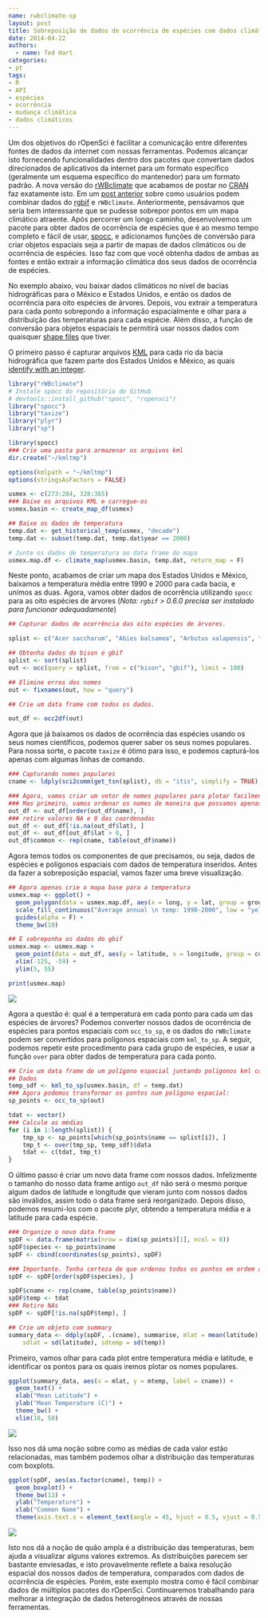 ```yaml
---
name: rwbclimate-sp
layout: post
title: Sobreposição de dados de ocorrência de espécies com dados climáticos
date: 2014-04-22
authors:
  - name: Ted Hart
categories:
- pt
tags:
- R
- API
- espécies
- ocorrência
- mudança climática
- dados climáticos
---
```



Um dos objetivos do rOpenSci é facilitar a comunicação entre diferentes fontes de dados da internet com nossas ferramentas. Podemos alcançar isto fornecendo funcionalidades dentro dos pacotes que convertam dados direcionados de aplicativos da internet para um formato específico (geralmente um esquema específico do mantenedor) para um formato padrão. A nova versão do [rWBclimate](http://github.com/ropensci/rwbclimate) que acabamos de postar no [CRAN](http://cran.r-project.org/web/packages/rWBclimate/index.html) faz exatamente isto. Em um [post anterior](http://www.ropensci.org/blog/2013/07/29/rWBclimate-rgbif/) sobre como usuários podem combinar dados do [rgbif](http://github.com/ropensci/rgbif) e `rWBclimate`. Anteriormente, pensávamos que seria bem interessante que se pudesse sobrepor pontos em um mapa climático atraente. Após percorrer um longo caminho, desenvolvemos um pacote para obter dados de ocorrência de espécies que é ao mesmo tempo completo e fácil de usar, [spocc](http://github.com/ropensci/spocc), e adicionamos funções de conversão para criar objetos espaciais seja a partir de mapas de dados climáticos ou de ocorrência de espécies. Isso faz com que você obtenha dados de ambas as fontes e então extrair a informação climática dos seus dados de ocorrência de espécies.

No exemplo abaixo, vou baixar dados climáticos no nível de bacias hidrográficas para o México e Estados Unidos, e então os dados de ocorrência para oito espécies de árvores. Depois, vou extrair a temperatura para cada ponto sobrepondo a informação espacialmente e olhar para a distribuição das temperaturas para cada espécie. Além disso, a função de conversão para objetos espaciais te permitirá usar nossos dados com quaisquer [shape files](http://en.wikipedia.org/wiki/Shapefile) que tiver.

O primeiro passo é capturar arquivos [KML](https://developers.google.com/kml/documentation/) para cada rio da bacia hidrográfica que fazem parte dos Estados Unidos e México, as quais [identify with an integer](http://data.worldbank.org/sites/default/files/climate_data_api_basins.pdf).



```r
library("rWBclimate")
# Instale spocc do reposítório do GitHub
# devtools::install_github("spocc", "ropensci")
library("spocc")
library("taxize")
library("plyr")
library("sp")
```

```r
library(spocc)
### Crie uma pasta para armazenar os arquivos kml
dir.create("~/kmltmp")
```

```r
options(kmlpath = "~/kmltmp")
options(stringsAsFactors = FALSE)

usmex <- c(273:284, 328:365)
### Baixe os arquivos KML e carregue-os
usmex.basin <- create_map_df(usmex)
```

```r
## Baixe os dados de temperatura
temp.dat <- get_historical_temp(usmex, "decade")
temp.dat <- subset(temp.dat, temp.dat$year == 2000)

# Junte os dados de temperatura ao data frame do mapa
usmex.map.df <- climate_map(usmex.basin, temp.dat, return_map = F)
```

Neste ponto, acabamos de criar um mapa dos Estados Unidos e México, baixamos a temperatura média entre 1990 e 2000 para cada bacia, e unimos as duas. Agora, vamos obter dados de ocorrência utilizando `spocc` para as oito espécies de árvores  (*Nota:  `rgbif` > 0.6.0 precisa ser instalado para funcionar adequadamente*)

```r
## Capturar dados de ocorrência das oito espécies de árvores.

splist <- c("Acer saccharum", "Abies balsamea", "Arbutus xalapensis", "Betula alleghaniensis", "Chilopsis linearis", "Conocarpus erectus", "Populus tremuloides", "Larix laricina")

## Obtenha dados do bison e gbif
splist <- sort(splist)
out <- occ(query = splist, from = c("bison", "gbif"), limit = 100)

## Elimine erros dos nomes
out <- fixnames(out, how = "query")

## Crie um data frame com todos os dados.

out_df <- occ2df(out)
```

Agora que já baixamos os dados de ocorrência das espécies usando os seus nomes científicos, podemos querer saber os seus nomes populares. Para nossa sorte, o pacote `taxize` é ótimo para isso, e podemos capturá-los apenas com algumas linhas de comando.

```r
### Capturando nomes populares
cname <- ldply(sci2comm(get_tsn(splist), db = "itis", simplify = TRUE), function(x) { return(x[1]) })[, 2]
```

```r
### Agora, vamos criar um vetor de nomes populares para plotar facilmente
### Mas primeiro, vamos ordenar os nomes de maneira que possamos apenas adicionar os  ### nomes
out_df <- out_df[order(out_df$name), ]
### retire valores NA e 0 das coordenadas
out_df <- out_df[!is.na(out_df$lat), ]
out_df <- out_df[out_df$lat > 0, ]
out_df$common <- rep(cname, table(out_df$name))
```

Agora temos todos os componentes de que precisamos, ou seja, dados de espécies e polígonos espaciais com dados de temperatura inseridos. Antes da fazer a sobreposição espacial, vamos fazer uma breve visualização.


```r
## Agora apenas crie o mapa base para a temperatura
usmex.map <- ggplot() +
  geom_polygon(data = usmex.map.df, aes(x = long, y = lat, group = group, fill = data, alpha = 0.9)) +
  scale_fill_continuous("Average annual \n temp: 1990-2000", low = "yellow", high = "red") +
  guides(alpha = F) +
  theme_bw(10)

## E sobreponha os dados do gbif
usmex.map <- usmex.map +
  geom_point(data = out_df, aes(y = latitude, x = longitude, group = common, colour = common)) +
  xlim(-125, -59) +
  ylim(5, 55)

print(usmex.map)
```

![](/assets/blog-images/2014-04-22-rwbclimate-sp/mapping_2.png)

Agora a questão é: qual é a temperatura em cada ponto para cada um das espécies de árvores? Podemos converter nossos dados de ocorrência de espécies para pontos espaciais com `occ_to_sp`, e os dados do `rWBclimate` podem ser convertidos para polígonos espaciais com `kml_to_sp`.  A seguir, podemos repetir este procedimento para cada grupo de espécies, e usar a função `over` para obter dados de temperatura para cada ponto.


```r
## Crie um data frame de um polígono espacial juntando polígonos kml com temperatura
## Dados
temp_sdf <- kml_to_sp(usmex.basin, df = temp.dat)
### Agora podemos transformar os pontos num polígono espacial:
sp_points <- occ_to_sp(out)

tdat <- vector()
### Calcule as médias
for (i in 1:length(splist)) {
    tmp_sp <- sp_points[which(sp_points$name == splist[i]), ]
    tmp_t <- over(tmp_sp, temp_sdf)$data
    tdat <- c(tdat, tmp_t)
}
```

O último passo é criar um novo data frame com nossos dados. Infelizmente o tamanho do nosso data frame antigo `out_df` não será o mesmo porque algum dados de latitude e longitude que vieram junto com nossos dados são inválidos, assim todo o data frame será reorganizado. Depois disso, podemos resumi-los com o pacote plyr, obtendo a temperatura média e a latitude para cada espécie.

```r
### Organize o novo data frame
spDF <- data.frame(matrix(nrow = dim(sp_points)[1], ncol = 0))
spDF$species <- sp_points$name
spDF <- cbind(coordinates(sp_points), spDF)

### Importante. Tenha certeza de que ordenou todos os pontos em ordem alfabética assim ### como fizemos anteriormente
spDF <- spDF[order(spDF$species), ]

spDF$cname <- rep(cname, table(sp_points$name))
spDF$temp <- tdat
### Retire NAs
spDF <- spDF[!is.na(spDF$temp), ]

## Crie um objeto com summary
summary_data <- ddply(spDF, .(cname), summarise, mlat = mean(latitude), mtemp = mean(temp),
    sdlat = sd(latitude), sdtemp = sd(temp))
```

Primeiro, vamos olhar para cada plot entre temperatura média e latitude, e identificar os pontos para os quais iremos plotar os nomes populares.

```r
ggplot(summary_data, aes(x = mlat, y = mtemp, label = cname)) +
  geom_text() +
  xlab("Mean Latitude") +
  ylab("Mean Temperature (C)") +
  theme_bw() +
  xlim(10, 50)
```

![](/assets/blog-images/2014-04-22-rwbclimate-sp/means.png)


Isso nos dá uma noção sobre como as médias de cada valor estão relacionadas, mas também podemos olhar a distribuição das temperaturas com boxplots.

```r
ggplot(spDF, aes(as.factor(cname), temp)) +
  geom_boxplot() +
  theme_bw(13) +
  ylab("Temperature") +
  xlab("Common Name") +
  theme(axis.text.x = element_text(angle = 45, hjust = 0.5, vjust = 0.5))
```

![](/assets/blog-images/2014-04-22-rwbclimate-sp/boxplots.png)

Isto nos dá a noção de quão ampla é a distribuição das temperaturas, bem ajuda a visualizar alguns valores extremos. As distribuições parecem ser bastante enviesadas, e isto provavelmente reflete a baixa resolução espacial dos nossos dados de temperatura, comparados com dados de ocorrência de espécies. Porém, este exemplo mostra como é fácil combinar dados de múltiplos pacotes do rOpenSci. Continuaremos trabalhando para melhorar a integração de dados heterogêneos através de nossas ferramentas.

